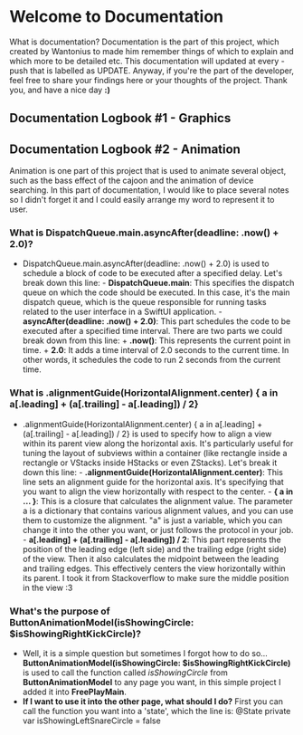 #  Welcome to Documentation

What is documentation?
Documentation is the part of this project, which created by Wantonius to made him remember things of which to explain and which more to be detailed etc. This documentation will updated at every -push that is labelled as UPDATE. Anyway, if you're the part of the developer, feel free to share your findings here or your thoughts of the project. Thank you, and have a nice day **:)**

## Documentation Logbook #1 - Graphics

## Documentation Logbook #2 - Animation
Animation is one part of this project that is used to animate several object, such as the bass effect of the cajoon and the animation of device searching. In this part of documentation, I would like to place several notes so I didn't forget it and I could easily arrange my word to represent it to user.

### What is DispatchQueue.main.asyncAfter(deadline: .now() + 2.0)?
- DispatchQueue.main.asyncAfter(deadline: .now() + 2.0)
    is used to schedule a block of code to be executed after a specified delay. Let's break down this line:
        - **DispatchQueue.main**: 
            This specifies the dispatch queue on which the code should be executed. In this case, it's the main dispatch queue, which is the queue responsible for running tasks related to the user interface in a SwiftUI application.
        - **asyncAfter(deadline: .now() + 2.0)**: 
            This part schedules the code to be executed after a specified time interval. There are two parts we     could break down from this line:
                + **.now()**: This represents the current point in time.
                + **2.0**: It adds a time interval of 2.0 seconds to the current time. In other words, it schedules the code to run 2 seconds from the current time.

### What is .alignmentGuide(HorizontalAlignment.center) { a in a[.leading] + (a[.trailing] - a[.leading]) / 2}
- .alignmentGuide(HorizontalAlignment.center) { a in a[.leading] + (a[.trailing] - a[.leading]) / 2} 
    is used to specify how to align a view within its parent view along the horizontal axis. It's particularly useful for tuning the layout of subviews within a container (like rectangle inside a rectangle or VStacks inside HStacks or even ZStacks). Let's break it down this line:
        - **.alignmentGuide(HorizontalAlignment.center)**: 
            This line sets an alignment guide for the horizontal axis. It's specifying that you want to align the view horizontally with respect to the center.
        - **{ a in ... }**:
            This is a closure that calculates the alignment value. The parameter a is a dictionary that contains various alignment values, and you can use them to customize the alignment. "a" is just a variable, which you can change it into the other you want, or just follows the protocol in your job.
        - **a[.leading] + (a[.trailing] - a[.leading]) / 2**:
            This part represents the position of the leading edge (left side) and the trailing edge (right side) of the view. Then it also calculates the midpoint between the leading and trailing edges. This effectively centers the view horizontally within its parent. I took it from Stackoverflow to make sure the middle position in the view :3

### What's the purpose of ButtonAnimationModel(isShowingCircle: $isShowingRightKickCircle)?
- Well, it is a simple question but sometimes I forgot how to do so... **ButtonAnimationModel(isShowingCircle: $isShowingRightKickCircle)** is used to call the function called *isShowingCircle* from **ButtonAnimationModel** to any page you want, in this simple project I added it into **FreePlayMain**.
- **If I want to use it into the other page, what should I do?** 
    First you can call the function you want into a 'state', which the line is:
     @State private var isShowingLeftSnareCircle = false





